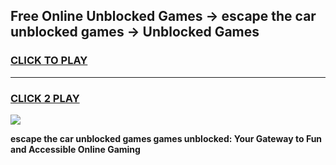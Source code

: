 
## Free Online Unblocked Games → escape the car unblocked games → Unblocked Games
<h3>
<a href="https://premium.freeplayer.one?title=escape_the_car_unblocked_games&ref=21F">CLICK TO PLAY</a></h3>
<hr>

<h3>
<a href="https://premium.freeplayer.one?title=escape_the_car_unblocked_games&ref=21F">CLICK 2 PLAY</a>
  
</h3>

<a href="https://premium.freeplayer.one?title=escape_the_car_unblocked_games&ref=21F/"><img src="https://clearcache.store/games.png"></a>


**escape the car unblocked games games unblocked: Your Gateway to Fun and Accessible Online Gaming**
